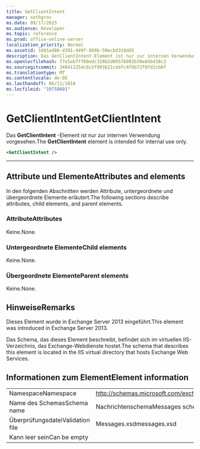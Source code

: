 ```yaml
---
title: GetClientIntent
manager: sethgros
ms.date: 09/17/2015
ms.audience: Developer
ms.topic: reference
ms.prod: office-online-server
localization_priority: Normal
ms.assetid: 1601ad86-d391-449f-889b-50ecbd310dd5
description: Das GetClientIntent-Element ist nur zur internen Verwendung vorgesehen.
ms.openlocfilehash: f7e5abfff60edc328b2d00576093b39e849438c3
ms.sourcegitcommit: 34041125dc8c5f993b21cebfc4f8b72f0fd2cb6f
ms.translationtype: MT
ms.contentlocale: de-DE
ms.lasthandoff: 06/11/2018
ms.locfileid: "19758601"
---
```

# <a name="getclientintent"></a><span data-ttu-id="4d00a-103">GetClientIntent</span><span class="sxs-lookup"><span data-stu-id="4d00a-103">GetClientIntent</span></span>

<span data-ttu-id="4d00a-104">Das **GetClientIntent** -Element ist nur zur internen Verwendung vorgesehen.</span><span class="sxs-lookup"><span data-stu-id="4d00a-104">The **GetClientIntent** element is intended for internal use only.</span></span> 
  
```XML
<GetClientIntent />
```

 ****
## <a name="attributes-and-elements"></a><span data-ttu-id="4d00a-105">Attribute und Elemente</span><span class="sxs-lookup"><span data-stu-id="4d00a-105">Attributes and elements</span></span>

<span data-ttu-id="4d00a-106">In den folgenden Abschnitten werden Attribute, untergeordnete und übergeordnete Elemente erläutert.</span><span class="sxs-lookup"><span data-stu-id="4d00a-106">The following sections describe attributes, child elements, and parent elements.</span></span>
  
### <a name="attributes"></a><span data-ttu-id="4d00a-107">Attribute</span><span class="sxs-lookup"><span data-stu-id="4d00a-107">Attributes</span></span>

<span data-ttu-id="4d00a-108">Keine.</span><span class="sxs-lookup"><span data-stu-id="4d00a-108">None.</span></span>
  
### <a name="child-elements"></a><span data-ttu-id="4d00a-109">Untergeordnete Elemente</span><span class="sxs-lookup"><span data-stu-id="4d00a-109">Child elements</span></span>

<span data-ttu-id="4d00a-110">Keine.</span><span class="sxs-lookup"><span data-stu-id="4d00a-110">None.</span></span>
  
### <a name="parent-elements"></a><span data-ttu-id="4d00a-111">Übergeordnete Elemente</span><span class="sxs-lookup"><span data-stu-id="4d00a-111">Parent elements</span></span>

<span data-ttu-id="4d00a-112">Keine.</span><span class="sxs-lookup"><span data-stu-id="4d00a-112">None.</span></span>
  
## <a name="remarks"></a><span data-ttu-id="4d00a-113">Hinweise</span><span class="sxs-lookup"><span data-stu-id="4d00a-113">Remarks</span></span>

<span data-ttu-id="4d00a-114">Dieses Element wurde in Exchange Server 2013 eingeführt.</span><span class="sxs-lookup"><span data-stu-id="4d00a-114">This element was introduced in Exchange Server 2013.</span></span>
  
<span data-ttu-id="4d00a-115">Das Schema, das dieses Element beschreibt, befindet sich im virtuellen IIS-Verzeichnis, das Exchange-Webdienste hostet.</span><span class="sxs-lookup"><span data-stu-id="4d00a-115">The schema that describes this element is located in the IIS virtual directory that hosts Exchange Web Services.</span></span>
  
## <a name="element-information"></a><span data-ttu-id="4d00a-116">Informationen zum Element</span><span class="sxs-lookup"><span data-stu-id="4d00a-116">Element information</span></span>

|||
|:-----|:-----|
|<span data-ttu-id="4d00a-117">Namespace</span><span class="sxs-lookup"><span data-stu-id="4d00a-117">Namespace</span></span>  <br/> |http://schemas.microsoft.com/exchange/services/2006/messages  <br/> |
|<span data-ttu-id="4d00a-118">Name des Schemas</span><span class="sxs-lookup"><span data-stu-id="4d00a-118">Schema name</span></span>  <br/> |<span data-ttu-id="4d00a-119">Nachrichtenschema</span><span class="sxs-lookup"><span data-stu-id="4d00a-119">Messages schema</span></span>  <br/> |
|<span data-ttu-id="4d00a-120">Überprüfungsdatei</span><span class="sxs-lookup"><span data-stu-id="4d00a-120">Validation file</span></span>  <br/> |<span data-ttu-id="4d00a-121">Messages.xsd</span><span class="sxs-lookup"><span data-stu-id="4d00a-121">messages.xsd</span></span>  <br/> |
|<span data-ttu-id="4d00a-122">Kann leer sein</span><span class="sxs-lookup"><span data-stu-id="4d00a-122">Can be empty</span></span>  <br/> ||
   

